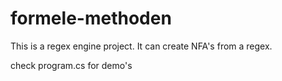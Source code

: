 # formele-methoden

This is a regex engine project. It can create NFA's from a regex.

check program.cs for demo's
